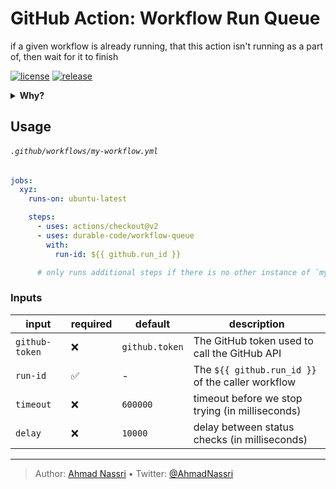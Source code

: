 # GitHub Action: Workflow Run Queue

if a given workflow is already running, that this action isn't running as a part of, then wait for it to finish

[![license][license-img]][license-url]
[![release][release-img]][release-url]

<details>
  <summary><strong>Why?</strong></summary>

Workflows run on every commit asynchronously, this is fine for most cases, however, you might want to wait for a previous commit workflow to finish before running another one, some example use-cases:

- Deployment workflows
- Terraform workflows
- Database Migrations

</details>

## Usage

###### `.github/workflows/my-workflow.yml`

```yaml
jobs:
  xyz:
    runs-on: ubuntu-latest

    steps:
      - uses: actions/checkout@v2
      - uses: durable-code/workflow-queue
        with:
          run-id: ${{ github.run_id }}

      # only runs additional steps if there is no other instance of `my-workflow.yml` currently running
```

### Inputs

| input          | required | default        | description                                             |
| -------------- | -------- | -------------- | ------------------------------------------------------- |
| `github-token` | ❌       | `github.token` | The GitHub token used to call the GitHub API            |
| `run-id`       | ✅       | -              | The `${{ github.run_id }}` of the caller workflow       |
| `timeout`      | ❌       | `600000`       | timeout before we stop trying (in milliseconds)         |
| `delay`        | ❌       | `10000`        | delay between status checks (in milliseconds)           |


----
> Author: [Ahmad Nassri](https://www.ahmadnassri.com/) &bull;
> Twitter: [@AhmadNassri](https://twitter.com/AhmadNassri)

[license-url]: LICENSE
[license-img]: https://badgen.net/github/license/ahmadnassri/action-workflow-queue

[release-url]: https://github.com/ahmadnassri/action-workflow-queue/releases
[release-img]: https://badgen.net/github/release/ahmadnassri/action-workflow-queue
